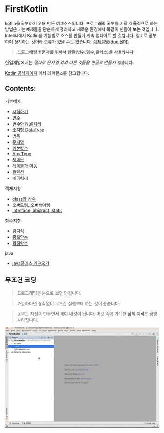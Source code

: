 # FirstKotlin
kotlin을 공부하기 위해 만든 예제소스입니다. 프로그래밍 공부를 가장 효율적으로 하는 방법은 기본예제들을 단순하게 정리하고 새로운 환경에서 똑같이 만들어 보는 것입니다. IntelliJ에서 Kotlin을 기능별로 소스를 만들어 계속 업데이트 할 것입니다.
참고로 공부하며 정리하는 것이라 오류가 있을 수도 있습니다. [예제설명(doc 폴더)](doc/)

> **프로그래밍 입문자를 위해서 한글(변수,함수,클래스)을 사용합니다**

현업개발에서는 *절대로 문자열 외의 다른 것들을
한글로 만들지 않습*니다.

[Kotlin 공식페이지](https://kotlinlang.org/)
에서 레퍼런스를 참고합니다.


Contents:
---------
기본예제
- [시작하기](doc/1.First.md)
- [변수](doc/2.variable.kt.md)
- [변수와 Null처리](doc/3.variable_null.md)
- [숫자형 DataType](doc/4.DataTypeNumber.md)
- [범위](doc/5.scope.md)
- [문자열](doc/6.DataType_string.md)
- [기본함수](doc/7.basicfunction.md)
- [Any Type](doc/8.any_type.md)
- [제어문](doc/9.condition.md)
- [레이블과 이동](doc/10.loop_exit.md)
- [컬렉션](doc/11.collections.md)
- [예외처리](doc/18.trycatch.md)

객체지향
- [class와 상속](doc/12.class.md)
- [오버로딩, 오버라이딩](doc/13.polymorphism.md)
- [interface, abstract, static](doc/14.interface_abstract_static.md)

함수지향
- [람다식](doc/15.lambdas.md)
- [중요함수](doc/16.newstyle_function.md)
- [확장함수](doc/17.functionextension.md)

java
- [java클래스 가져오기 ](doc/19.javaimport.md)

무조건 코딩
------
> 프로그래밍은 눈으로 보면 안됩니다.

> 가능하다면 생각없이 무조건 실행부터 하는 것이 좋습니다.

> 공부는 자신이 만들면서 해야 내것이 됩니다.  머릿 속에 가득한 **남의 지식**은 금방 사라집니다.

![](doc/first.gif)

